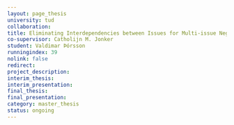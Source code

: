 ```yaml
---
layout: page_thesis
university: tud
collaboration: 
title: Eliminating Interdependencies between Issues for Multi-issue Negotiation
co-supervisor: Catholijn M. Jonker
student: Valdimar Þórsson
runningindex: 39
nolink: false
redirect: 
project_description: 
interim_thesis:
interim_presentation:
final_thesis:
final_presentation:
category: master_thesis
status: ongoing
---
```

